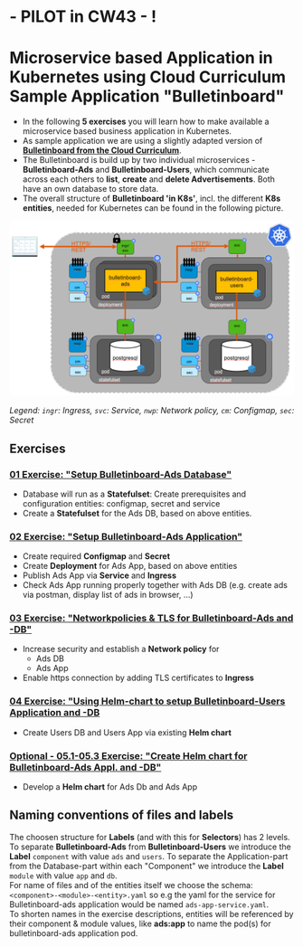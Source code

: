 # - PILOT in CW43 - !

# Microservice based Application in Kubernetes using Cloud Curriculum Sample Application "Bulletinboard"
- In the following **5 exercises** you will learn how to make available a microservice based business application in Kubernetes. 
- As sample application we are using a slightly adapted version of **[Bulletinboard from the Cloud Curriculum](https://github.wdf.sap.corp/cc-java-dev/cc-coursematerial/wiki)**. 
- The Bulletinboard is build up by two individual microservices - **Bulletinboard-Ads** and **Bulletinboard-Users**, which communicate across each others to **list**, **create** and **delete Advertisements**. Both have an own database to store data.
- The overall structure of **Bulletinboard 'in K8s'**, incl. the different **K8s entities**, needed for Kubernetes can be found in the following picture.

<img src="images/k8s-bulletinboard-target-picture-detail-3.png" width="800" />

_Legend: `ingr`: Ingress, `svc`: Service, `nwp`: Network policy, `cm`: Configmap, `sec`: Secret_


## Exercises
### [01 Exercise: "Setup Bulletinboard-Ads Database"](exercise_01_ads_db.md)
- Database will run as a **Statefulset**: Create prerequisites and configuration entities: configmap, secret and service
- Create a **Statefulset** for the Ads DB, based on above entities.


### [02 Exercise: "Setup Bulletinboard-Ads Application"](exercise_02_ads_app.md)
- Create required **Configmap** and **Secret**
- Create **Deployment** for Ads App, based on above entities
- Publish Ads App via **Service** and **Ingress**
- Check Ads App running properly together with Ads DB (e.g. create ads via postman, display list of ads in browser, ...)

### [03 Exercise: "Networkpolicies & TLS for Bulletinboard-Ads and -DB"](exercise_03_ads_app_and_db_networkpolicy.md)
- Increase security and establish a **Network policy** for
  - Ads DB
  - Ads App
- Enable https connection by adding TLS certificates to **Ingress**

### [04 Exercise: "Using Helm-chart to setup Bulletinboard-Users Application and -DB](exercise_04_users_app_and_db_by_helm.md)
- Create Users DB and Users App via existing **Helm chart**


### [Optional - 05.1-05.3 Exercise: "Create Helm chart for Bulletinboard-Ads Appl. and -DB"](exercise_05_ads_helm_chart.md)
- Develop a **Helm chart** for Ads Db and Ads App

## Naming conventions of files and labels 

The choosen structure for **Labels** (and with this for **Selectors**) has 2 levels. To separate **Bulletinboard-Ads** from **Bulletinboard-Users** we introduce the **Label** `component` with value `ads` and `users`. To separate the Application-part from the Database-part within each "Component" we introduce the **Label** `module` with value `app` and `db`.  
For name of files and of the entities itself we choose the schema: `<component>-<module>-<entity>.yaml` so e.g the yaml for the service for Bulletinboard-ads application would be named `ads-app-service.yaml`.  
To shorten names in the exercise descriptions, entities will be referenced by their component & module values, like __ads:app__ to name the pod(s) for bulletinboard-ads application pod.


